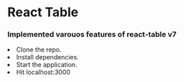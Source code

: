 # React Table

### Implemented varouos features of react-table v7

<li>Clone the repo.
<li>Install dependencies.
<li>Start the application.
<li>Hit localhost:3000
